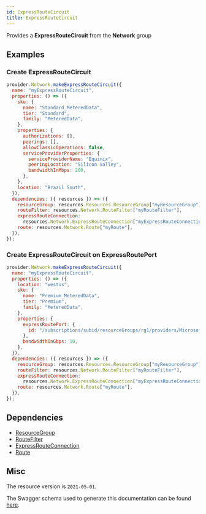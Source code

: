 ```yaml
---
id: ExpressRouteCircuit
title: ExpressRouteCircuit
---
```

Provides a **ExpressRouteCircuit** from the **Network** group
## Examples
### Create ExpressRouteCircuit
```js
provider.Network.makeExpressRouteCircuit({
  name: "myExpressRouteCircuit",
  properties: () => ({
    sku: {
      name: "Standard_MeteredData",
      tier: "Standard",
      family: "MeteredData",
    },
    properties: {
      authorizations: [],
      peerings: [],
      allowClassicOperations: false,
      serviceProviderProperties: {
        serviceProviderName: "Equinix",
        peeringLocation: "Silicon Valley",
        bandwidthInMbps: 200,
      },
    },
    location: "Brazil South",
  }),
  dependencies: ({ resources }) => ({
    resourceGroup: resources.Resources.ResourceGroup["myResourceGroup"],
    routeFilter: resources.Network.RouteFilter["myRouteFilter"],
    expressRouteConnection:
      resources.Network.ExpressRouteConnection["myExpressRouteConnection"],
    route: resources.Network.Route["myRoute"],
  }),
});

```

### Create ExpressRouteCircuit on ExpressRoutePort
```js
provider.Network.makeExpressRouteCircuit({
  name: "myExpressRouteCircuit",
  properties: () => ({
    location: "westus",
    sku: {
      name: "Premium_MeteredData",
      tier: "Premium",
      family: "MeteredData",
    },
    properties: {
      expressRoutePort: {
        id: "/subscriptions/subid/resourceGroups/rg1/providers/Microsoft.Network/expressRoutePorts/portName",
      },
      bandwidthInGbps: 10,
    },
  }),
  dependencies: ({ resources }) => ({
    resourceGroup: resources.Resources.ResourceGroup["myResourceGroup"],
    routeFilter: resources.Network.RouteFilter["myRouteFilter"],
    expressRouteConnection:
      resources.Network.ExpressRouteConnection["myExpressRouteConnection"],
    route: resources.Network.Route["myRoute"],
  }),
});

```
## Dependencies
- [ResourceGroup](../Resources/ResourceGroup.md)
- [RouteFilter](../Network/RouteFilter.md)
- [ExpressRouteConnection](../Network/ExpressRouteConnection.md)
- [Route](../Network/Route.md)
## Misc
The resource version is `2021-05-01`.

The Swagger schema used to generate this documentation can be found [here](https://github.com/Azure/azure-rest-api-specs/tree/main/specification/network/resource-manager/Microsoft.Network/stable/2021-05-01/expressRouteCircuit.json).
